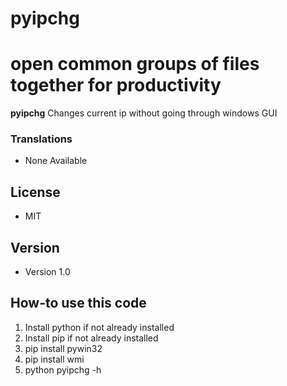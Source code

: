 # pyipchg
open common groups of  files together for productivity
======
**pyipchg** Changes current ip without going through windows GUI

### Translations
* None Available

## License 
* MIT 

## Version 
* Version 1.0

## How-to use this code
1. Install python if not already installed
2. Install pip if not already installed
3. pip install pywin32
4. pip install wmi
5. python pyipchg -h

